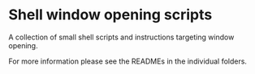 # Shell window opening scripts

A collection of small shell scripts and instructions targeting window opening.

For more information please see the READMEs in the individual folders.